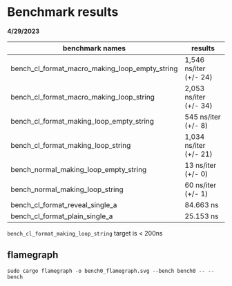 # Benchmark results #

**4/29/2023**

| benchmark names                                | results                |
|------------------------------------------------|------------------------|
| bench_cl_format_macro_making_loop_empty_string | 1,546 ns/iter (+/- 24) |
| bench_cl_format_macro_making_loop_string       | 2,053 ns/iter (+/- 34) |
| bench_cl_format_making_loop_empty_string       | 545 ns/iter (+/- 8)    |
| bench_cl_format_making_loop_string             | 1,034 ns/iter (+/- 21) |
| bench_normal_making_loop_empty_string          | 13 ns/iter (+/- 0)     |
| bench_normal_making_loop_string                | 60 ns/iter (+/- 1)     |
| bench_cl_format_reveal_single_a                | 84.663 ns              |
| bench_cl_format_plain_single_a                 | 25.153 ns              |


`bench_cl_format_making_loop_string` target is < 200ns


## flamegraph ##

`sudo cargo flamegraph -o bench0_flamegraph.svg --bench bench0 -- --bench`

